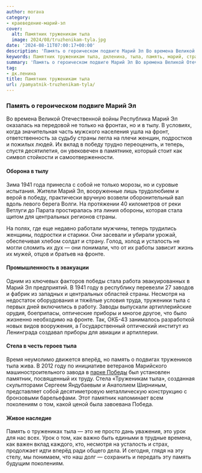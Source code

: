 ```yaml
---
author: morava
category:
- краеведение-марий-эл
cover:
  alt: Памятник труженикам тыла
  image: 2024/08/truzhenikam-tyla.jpg
date: '2024-08-11T07:00:17+00:00'
description: 'Память о героическом подвиге Марий Эл Во времена Великой Отечественной войны Республика Марий Эл оказалась на передовой не только на фронтах, но и в тылу....'
keywords: Памятник труженикам тыла, дкленина, тыла, память, марий, страны, времена, только, тылу, вклад, победу, 1941, собой, стала, центральных, усталость, фронте
summary: 'Память о героическом подвиге Марий Эл Во времена Великой Отечественной войны Республика Марий Эл оказалась на передовой не только на фронтах, но и в тылу....'
tag:
- дк.ленина
title: Памятник труженикам тыла
url: /pamyatnik-truzhenikam-tyla/
---
```


### Память о героическом подвиге Марий Эл

Во времена Великой Отечественной войны Республика Марий Эл оказалась на передовой не только на фронтах, но и в тылу. В условиях, когда значительная часть мужского населения ушла на фронт, ответственность за судьбу страны легла на плечи женщин, подростков и пожилых людей. Их вклад в победу трудно переоценить, и теперь, спустя десятилетия, он увековечен в памятнике, который стоит как символ стойкости и самоотверженности.

#### Оборона в тылу

Зима 1941 года принесла с собой не только морозы, но и суровые испытания. Жители Марий Эл, вооруженные лишь трудолюбием и верой в победу, практически вручную возвели оборонительный вал вдоль левого берега Волги. На протяжении 40 километров от реки Ветлуги до Парата простиралась эта линия обороны, которая стала щитом для центральных регионов страны.

На полях, где еще недавно работали мужчины, теперь трудились женщины, подростки и старики. Они засевали и убирали урожай, обеспечивая хлебом солдат и страну. Голод, холод и усталость не могли сломить их дух — они понимали, что от их работы зависит жизнь их мужей, отцов и братьев на фронте.

#### Промышленность в эвакуации

Одним из ключевых факторов победы стала работа эвакуированных в Марий Эл предприятий. В 1941 году в республику перевезли 27 заводов и фабрик из западных и центральных областей страны. Несмотря на недостаток оборудования и тяжёлые условия труда, труженики тыла с первых дней включились в работу. Заводы выпускали артиллерийские орудия, боеприпасы, оптические приборы и многое другое, что было жизненно необходимо на фронте. Так, ОКБ-43 занималось разработкой новых видов вооружения, а Государственный оптический институт из Ленинграда создавал приборы для авиации и артиллерии.

#### Стела в честь героев тыла

Время неумолимо движется вперёд, но память о подвигах тружеников тыла жива. В 2012 году по инициативе ветеранов Марийского машиностроительного завода в [парке Победы](/park-pobedy/) был установлен памятник, посвященный их труду. Стела «Труженикам тыла», созданная скульпторами Сергеем Яндубаевым и Анатолием Ширниным, представляет собой десятиметровую металлическую конструкцию с бронзовыми барельефами. Этот памятник напоминает всем поколениям о том, какой ценой была завоевана Победа.

#### Живое наследие

Память о тружениках тыла — это не просто дань уважения, это урок для нас всех. Урок о том, как важно быть едиными в трудные времена, как важен вклад каждого, кто, несмотря на усталость и страх, продолжает идти вперёд ради общего дела. И сегодня, глядя на эту стелу, мы понимаем, что наш долг — сохранить и передать эту память будущим поколениям.